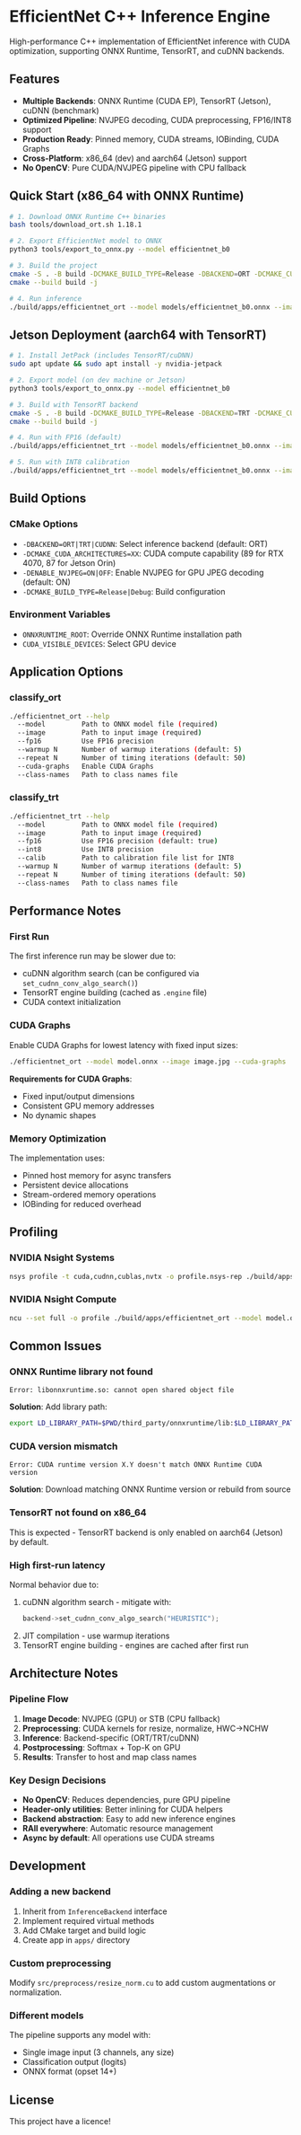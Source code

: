 # EfficientNet C++ Inference Engine

High-performance C++ implementation of EfficientNet inference with CUDA optimization, supporting ONNX Runtime, TensorRT, and cuDNN backends.

## Features

- **Multiple Backends**: ONNX Runtime (CUDA EP), TensorRT (Jetson), cuDNN (benchmark)
- **Optimized Pipeline**: NVJPEG decoding, CUDA preprocessing, FP16/INT8 support
- **Production Ready**: Pinned memory, CUDA streams, IOBinding, CUDA Graphs
- **Cross-Platform**: x86_64 (dev) and aarch64 (Jetson) support
- **No OpenCV**: Pure CUDA/NVJPEG pipeline with CPU fallback

## Quick Start (x86_64 with ONNX Runtime)

```bash
# 1. Download ONNX Runtime C++ binaries
bash tools/download_ort.sh 1.18.1

# 2. Export EfficientNet model to ONNX
python3 tools/export_to_onnx.py --model efficientnet_b0

# 3. Build the project
cmake -S . -B build -DCMAKE_BUILD_TYPE=Release -DBACKEND=ORT -DCMAKE_CUDA_ARCHITECTURES=89
cmake --build build -j

# 4. Run inference
./build/apps/efficientnet_ort --model models/efficientnet_b0.onnx --image data/cat.jpg --fp16
```

## Jetson Deployment (aarch64 with TensorRT)

```bash
# 1. Install JetPack (includes TensorRT/cuDNN)
sudo apt update && sudo apt install -y nvidia-jetpack

# 2. Export model (on dev machine or Jetson)
python3 tools/export_to_onnx.py --model efficientnet_b0

# 3. Build with TensorRT backend
cmake -S . -B build -DCMAKE_BUILD_TYPE=Release -DBACKEND=TRT -DCMAKE_CUDA_ARCHITECTURES=87
cmake --build build -j

# 4. Run with FP16 (default)
./build/apps/efficientnet_trt --model models/efficientnet_b0.onnx --image data/cat.jpg

# 5. Run with INT8 calibration
./build/apps/efficientnet_trt --model models/efficientnet_b0.onnx --image data/cat.jpg --int8 --calib tools/calib_list.txt
```

## Build Options

### CMake Options
- `-DBACKEND=ORT|TRT|CUDNN`: Select inference backend (default: ORT)
- `-DCMAKE_CUDA_ARCHITECTURES=XX`: CUDA compute capability (89 for RTX 4070, 87 for Jetson Orin)
- `-DENABLE_NVJPEG=ON|OFF`: Enable NVJPEG for GPU JPEG decoding (default: ON)
- `-DCMAKE_BUILD_TYPE=Release|Debug`: Build configuration

### Environment Variables
- `ONNXRUNTIME_ROOT`: Override ONNX Runtime installation path
- `CUDA_VISIBLE_DEVICES`: Select GPU device

## Application Options

### classify_ort
```bash
./efficientnet_ort --help
  --model         Path to ONNX model file (required)
  --image         Path to input image (required)
  --fp16          Use FP16 precision
  --warmup N      Number of warmup iterations (default: 5)
  --repeat N      Number of timing iterations (default: 50)
  --cuda-graphs   Enable CUDA Graphs
  --class-names   Path to class names file
```

### classify_trt
```bash
./efficientnet_trt --help
  --model         Path to ONNX model file (required)
  --image         Path to input image (required)
  --fp16          Use FP16 precision (default: true)
  --int8          Use INT8 precision
  --calib         Path to calibration file list for INT8
  --warmup N      Number of warmup iterations (default: 5)
  --repeat N      Number of timing iterations (default: 50)
  --class-names   Path to class names file
```

## Performance Notes

### First Run
The first inference run may be slower due to:
- cuDNN algorithm search (can be configured via `set_cudnn_conv_algo_search()`)
- TensorRT engine building (cached as `.engine` file)
- CUDA context initialization

### CUDA Graphs
Enable CUDA Graphs for lowest latency with fixed input sizes:
```bash
./efficientnet_ort --model model.onnx --image image.jpg --cuda-graphs
```

**Requirements for CUDA Graphs**:
- Fixed input/output dimensions
- Consistent GPU memory addresses
- No dynamic shapes

### Memory Optimization
The implementation uses:
- Pinned host memory for async transfers
- Persistent device allocations
- Stream-ordered memory operations
- IOBinding for reduced overhead

## Profiling

### NVIDIA Nsight Systems
```bash
nsys profile -t cuda,cudnn,cublas,nvtx -o profile.nsys-rep ./build/apps/efficientnet_ort --model model.onnx --image image.jpg
```

### NVIDIA Nsight Compute
```bash
ncu --set full -o profile ./build/apps/efficientnet_ort --model model.onnx --image image.jpg
```

## Common Issues

### ONNX Runtime library not found
```
Error: libonnxruntime.so: cannot open shared object file
```
**Solution**: Add library path:
```bash
export LD_LIBRARY_PATH=$PWD/third_party/onnxruntime/lib:$LD_LIBRARY_PATH
```

### CUDA version mismatch
```
Error: CUDA runtime version X.Y doesn't match ONNX Runtime CUDA version
```
**Solution**: Download matching ONNX Runtime version or rebuild from source

### TensorRT not found on x86_64
This is expected - TensorRT backend is only enabled on aarch64 (Jetson) by default.

### High first-run latency
Normal behavior due to:
1. cuDNN algorithm search - mitigate with:
   ```cpp
   backend->set_cudnn_conv_algo_search("HEURISTIC");
   ```
2. JIT compilation - use warmup iterations
3. TensorRT engine building - engines are cached after first run

## Architecture Notes

### Pipeline Flow
1. **Image Decode**: NVJPEG (GPU) or STB (CPU fallback)
2. **Preprocessing**: CUDA kernels for resize, normalize, HWC→NCHW
3. **Inference**: Backend-specific (ORT/TRT/cuDNN)
4. **Postprocessing**: Softmax + Top-K on GPU
5. **Results**: Transfer to host and map class names

### Key Design Decisions
- **No OpenCV**: Reduces dependencies, pure GPU pipeline
- **Header-only utilities**: Better inlining for CUDA helpers
- **Backend abstraction**: Easy to add new inference engines
- **RAII everywhere**: Automatic resource management
- **Async by default**: All operations use CUDA streams

## Development

### Adding a new backend
1. Inherit from `InferenceBackend` interface
2. Implement required virtual methods
3. Add CMake target and build logic
4. Create app in `apps/` directory

### Custom preprocessing
Modify `src/preprocess/resize_norm.cu` to add custom augmentations or normalization.

### Different models
The pipeline supports any model with:
- Single image input (3 channels, any size)
- Classification output (logits)
- ONNX format (opset 14+)

## License

This project have a licence!
